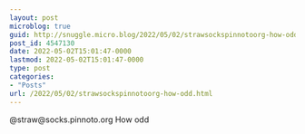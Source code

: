 ```yaml
---
layout: post
microblog: true
guid: http://snuggle.micro.blog/2022/05/02/strawsockspinnotoorg-how-odd.html
post_id: 4547130
date: 2022-05-02T15:01:47-0000
lastmod: 2022-05-02T15:01:47-0000
type: post
categories:
- "Posts"
url: /2022/05/02/strawsockspinnotoorg-how-odd.html
---
```

<p>@straw@socks.pinnoto.org How odd</p>
